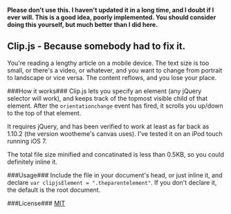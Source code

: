 **Please don't use this. I haven't updated it in a long time, and I doubt if I ever will. This is a good idea, poorly implemented. You should consider doing this yourself, but much better than I did here.**

Clip.js - Because somebody had to fix it.
-----------------------------------------
You're reading a lengthy article on a mobile device. The text size is too small, or there's a video, or whatever, and you want to change from portrait to landscape or vice versa. The content reflows, and you lose your place.

###How it works###
Clip.js lets you specify an element (any jQuery selector will work), and keeps track of the topmost visible child of that element. After the <code>orientationchange</code> event has fired, it scrolls you up/down to the top of that element.

It requires jQuery, and has been verified to work at least as far back as 1.10.2 (the version wootheme's canvas uses). I've tested it on an iPod touch running iOS 7.

The total file size minified and concatinated is less than 0.5KB, so you could definitely inline it. 

###Usage###
Include the file in your document's head, or just inline it, and declare <code>var clipjsElement = ".theparentelement"</code>. If you don't declare it, the default is the root document.

###License###
[MIT]

[MIT]:http://opensource.org/licenses/MIT

